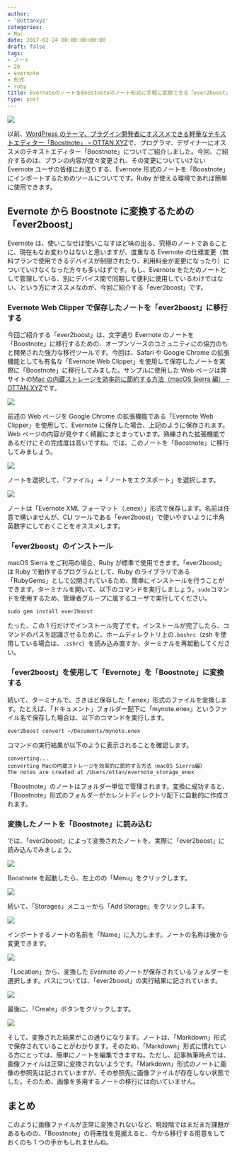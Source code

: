 ```yaml
---
author:
- '@ottanxyz'
categories:
- Mac
date: 2017-02-24 00:00:00+00:00
draft: false
tags:
- ノート
- 2b
- evernote
- 形式
- ruby
title: EvernoteのノートをBoostnoteのノート形式に手軽に変換できる「ever2boost」
type: post
---
```


![](170220-58aacacbccdb0.jpg)

以前、[WordPress のテーマ、プラグイン開発者にオススメできる軽量なテキストエディター「Boostnote」 – OTTAN.XYZ](/posts/2017/02/wordpress-developer-plugin-theme-boostnote-5528/)で、プログラマ、デザイナーにオススメのテキストエディター「Boostnote」についてご紹介しました。今回、ご紹介するのは、プランの内容が度々変更され、その変更についていけない Evernote ユーザの皆様にお送りする、Evernote 形式のノートを「Boostnote」にインポートするためのツールについてです。Ruby が使える環境であれば簡単に使用できます。

## Evernote から Boostnote に変換するための「ever2boost」

Evernote は、使いこなせば使いこなすほど味の出る、究極のノートであることに、現在もなお変わりはないと思いますが、度重なる Evernote の仕様変更（無料プランで使用できるデバイスが制限されたり、利用料金が変更になったり）についていけなくなった方々も多いはずです。もし、Evernote をただのノートとして管理している、別にデバイス間で同期して便利に使用しているわけではない、という方にオススメなのが、今回ご紹介する「ever2boost」です。

### Evernote Web Clipper で保存したノートを「ever2boost」に移行する

今回ご紹介する「ever2boost」は、文字通り Evernote のノートを「Boostnote」に移行するための、オープンソースのコミュニティにの協力のもと開発された強力な移行ツールです。今回は、Safari や Google Chrome の拡張機能としても有名な「Evernote Web Clipper」を使用して保存したノートを実際に「Boostnote」に移行してみました。サンプルに使用した Web ページは弊サイトの[Mac の内蔵ストレージを効率的に節約する方法（macOS Sierra 編） – OTTAN.XYZ](/posts/2017/02/mac-ssd-storage-save-5513/)です。

![](170220-58aaca7e3d0f9.png)

前述の Web ページを Google Chrome の拡張機能である「Evernote Web Clipper」を使用して、Evernote に保存した場合、上記のように保存されます。Web ページの内容が見やすく綺麗にまとまっています。熟練された拡張機能であるだけにその完成度は高いですね。では、このノートを「Boostnote」に移行してみましょう。

![](170220-58aaca87ed9b0.png)

ノートを選択して、「ファイル」→「ノートをエクスポート」を選択します。

![](170220-58aaca8e861c4.png)

ノートは「Evernote XML フォーマット（.enex）」形式で保存します。名前は任意で構いませんが、CLI ツールである「ever2boost」で使いやすいように半角英数字にしておくことをオススメします。

### 「ever2boost」のインストール

macOS Sierra をご利用の場合、Ruby が標準で使用できます。「ever2boost」は Ruby で動作するプログラムとして、Ruby のライブラリである「RubyGems」として公開されているため、簡単にインストールを行うことができます。ターミナルを開いて、以下のコマンドを実行しましょう。`sudo`コマンドを使用するため、管理者グループに属するユーザで実行してください。

    sudo gem install ever2boost

たった、この 1 行だけでインストール完了です。インストールが完了したら、コマンドのパスを認識させるために、ホームディレクトリ上の`.bashrc`（zsh を使用している場合は、`.zshrc`）を読み込み直すか、ターミナルを再起動してください。

### 「ever2boost」を使用して「Evernote」を「Boostnote」に変換する

続いて、ターミナルで、さきほど保存した「.enex」形式のファイルを変換します。たとえば、「ドキュメント」フォルダー配下に「mynote.enex」というファイル名で保存した場合は、以下のコマンドを実行します。

    ever2boost convert ~/Documents/mynote.enex

コマンドの実行結果が以下のように表示されることを確認します。

    converting...
    converting Macの内蔵ストレージを効率的に節約する方法（macOS Sierra編）
    The notes are created at /Users/ottan/evernote_storage_enex

「Boostnote」のノートはフォルダー単位で管理されます。変換に成功すると、「Boostnote」形式のフォルダーがカレントディレクトリ配下に自動的に作成されます。

### 変換したノートを「Boostnote」に読み込む

では、「ever2boost」によって変換されたノートを、実際に「ever2boost」に読み込んでみましょう。

![](170220-58aacb7235846.png)

Boostnote を起動したら、左上のの「Menu」をクリックします。

![](170220-58aacb780c07e.png)

続いて、「Storages」メニューから「Add Storage」をクリックします。

![](170220-58aacb7e25ede.png)

インポートするノートの名前を「Name」に入力します。ノートの名称は後から変更できます。

![](170220-58aacb83f344e.png)

「Location」から、変換した Evernote のノートが保存されているフォルダーを選択します。パスについては、「ever2boost」の実行結果に記されています。

![](170220-58aacb8a5d62f.png)

最後に、「Create」ボタンをクリックします。

![](170220-58aacb905fd8c.png)

そして、変換された結果がこの通りになります。ノートは、「Markdown」形式で保存されていることがわかります。そのため、「Markdown」形式に慣れている方にとっては、簡単にノートを編集できますね。ただし、記事執筆時点では、画像ファイルは正常に変換されないようです。「Markdown」形式のノートに画像の参照先は記されていますが、その参照先に画像ファイルが存在しない状態でした。そのため、画像を多用するノートの移行には向いていません。

## まとめ

このように画像ファイルが正常に変換されないなど、現段階ではまだまだ課題があるものの、「Boostnote」の将来性を見据えると、今から移行する用意をしておくのも 1 つの手かもしれませんね。